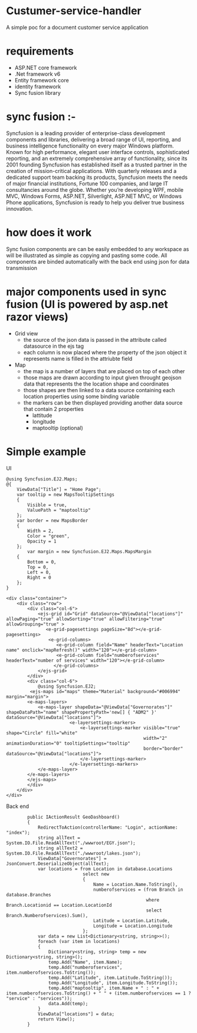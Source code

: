 # Custumer-service-handler
A simple poc for a document customer service application

# requirements
- ASP.NET core framework
- .Net framework v6
- Entity framework core
- identity framework
- Sync fusion library


# sync fusion :-
Syncfusion is a leading provider of enterprise-class development components and libraries, delivering a broad range of UI, reporting, and business intelligence functionality on every major Windows platform. Known for high performance, elegant user interface controls, sophisticated reporting, and an extremely comprehensive array of functionality, since its 2001 founding Syncfusion has established itself as a trusted partner in the creation of mission-critical applications. With quarterly releases and a dedicated support team backing its products, Syncfusion meets the needs of major financial institutions, Fortune 100 companies, and large IT consultancies around the globe. Whether you’re developing WPF, mobile MVC, Windows Forms, ASP.NET, Silverlight, ASP.NET MVC, or Windows Phone applications, Syncfusion is ready to help you deliver true business innovation.


# how does it work
Sync fusion components are can be easily embedded to any workspace as will be illustrated as simple as copying and pasting some code.
All components are binded automatically with the back end using json for data transmission

# major components used in sync fusion (UI is powered by asp.net razor views)
- Grid view
  - the source of the json data is passed in the attribute called datasource in the ejs tag
  - each column is now placed where the property of the json object it represents name is filled in the attriubte field
- Map
  - the map is a number of layers that are placed on top of each other
  - those maps are drawn according to input given throught geojson data that represents the the location shape and coordinates
  - those shapes are then linked to a data source containing each location properties using some binding variable
  - the markers can be then displayed providing another data source that contain 2 properties
    - lattitude
    - longitude
    - maptooltip (optional)
  

# Simple example
UI
```
@using Syncfusion.EJ2.Maps;
@{
    ViewData["Title"] = "Home Page";
    var tooltip = new MapsTooltipSettings
    {
        Visible = true,
        ValuePath = "maptooltip"
    };
    var border = new MapsBorder
    {
        Width = 2,
        Color = "green",
        Opacity = 1
    };
        var margin = new Syncfusion.EJ2.Maps.MapsMargin
    {
        Bottom = 0,
        Top = 0,
        Left = 0,
        Right = 0
    };
}

<div class="container">
    <div class="row">
        <div class="col-6">
            <ejs-grid id="Grid" dataSource="@ViewData["locations"]" allowPaging="true" allowSorting="true" allowFiltering="true" allowGrouping="true" >
               <e-grid-pagesettings pageSize="8d"></e-grid-pagesettings>
                <e-grid-columns>
                   <e-grid-column field="Name" headerText="Location name" onclick="mapRefresh()" width="120"></e-grid-column>
                   <e-grid-column field="numberofservices" headerText="number of services" width="120"></e-grid-column>
                  </e-grid-columns>
            </ejs-grid>
        </div>
        <div class="col-6">
            @using Syncfusion.EJ2;
         <ejs-maps id="maps" theme="Material" background="#006994" margin="margin">
        <e-maps-layers>
            <e-maps-layer shapeData="@ViewData["Governorates"]" shapeDataPath="name" shapePropertyPath='new[] { "ADM2" }' dataSource="@ViewData["locations"]">
                        <e-layersettings-markers>
                            <e-layersettings-marker visible="true" shape="Circle" fill="white" 
                                                    width="2" animationDuration="0" tooltipSettings="tooltip" 
                                                    border="border" dataSource="@ViewData["locations"]">
                            </e-layersettings-marker>
                        </e-layersettings-markers>
            </e-maps-layer>
        </e-maps-layers>
        </ejs-maps>
        </div>
    </div>
</div>
```
Back end
```
        public IActionResult GeoDashboard()
        {
            RedirectToAction(controllerName: "Login", actionName: "index");
            string allText = System.IO.File.ReadAllText("./wwwroot/EGY.json");
            string allText2 = System.IO.File.ReadAllText("./wwwroot/lakes.json");
            ViewData["Governorates"] = JsonConvert.DeserializeObject(allText);
            var locations = from Location in database.Locations
                             select new
                             {
                                 Name = Location.Name.ToString(),
                                 numberofservices = (from Branch in database.Branches
                                                     where Branch.Locationid == Location.LocationId
                                                     select Branch.Numberofservices).Sum(),
                                 Latitude = Location.Latitude,
                                 Longitude = Location.Longitude
                             };
            var data = new List<Dictionary<string, string>>();
            foreach (var item in locations)
            {
                Dictionary<string, string> temp = new Dictionary<string, string>();
                temp.Add("Name", item.Name);
                temp.Add("numberofservices", item.numberofservices.ToString());
                temp.Add("Latitude", item.Latitude.ToString());
                temp.Add("Longitude", item.Longitude.ToString());
                temp.Add("maptooltip", item.Name + " : " + item.numberofservices.ToString() + " " + (item.numberofservices == 1 ? "service" : "services"));
                data.Add(temp);
            }
            ViewData["locations"] = data;
            return View();
        }
```
